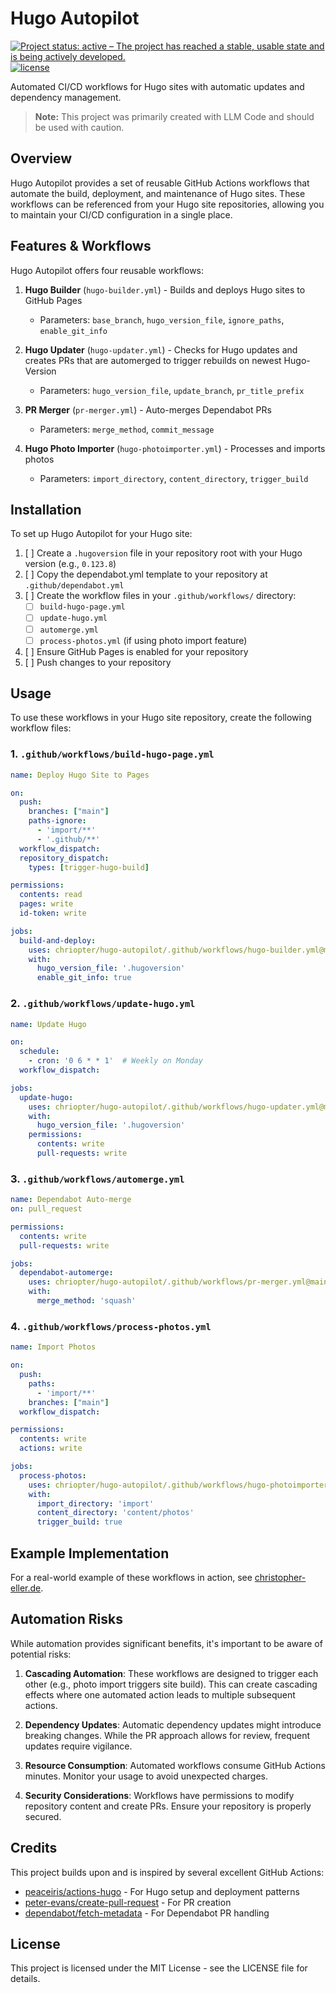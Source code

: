 # Hugo Autopilot

[![Project status: active – The project has reached a stable, usable state and is being actively developed.](https://www.repostatus.org/badges/latest/active.svg)](https://www.repostatus.org/#active)
[![license](https://img.shields.io/github/license/chriopter/hugo-autopilot.svg)](https://github.com/chriopter/hugo-autopilot/blob/main/LICENSE)

Automated CI/CD workflows for Hugo sites with automatic updates and dependency management.

> **Note:** This project was primarily created with LLM Code and should be used with caution.

## Overview

Hugo Autopilot provides a set of reusable GitHub Actions workflows that automate the build, deployment, and maintenance of Hugo sites. These workflows can be referenced from your Hugo site repositories, allowing you to maintain your CI/CD configuration in a single place.

## Features & Workflows

Hugo Autopilot offers four reusable workflows:

1. **Hugo Builder** (`hugo-builder.yml`) - Builds and deploys Hugo sites to GitHub Pages
   - Parameters: `base_branch`, `hugo_version_file`, `ignore_paths`, `enable_git_info`

2. **Hugo Updater** (`hugo-updater.yml`) - Checks for Hugo updates and creates PRs that are automerged to trigger rebuilds on newest Hugo-Version
   - Parameters: `hugo_version_file`, `update_branch`, `pr_title_prefix`

3. **PR Merger** (`pr-merger.yml`) - Auto-merges Dependabot PRs
   - Parameters: `merge_method`, `commit_message`

4. **Hugo Photo Importer** (`hugo-photoimporter.yml`) - Processes and imports photos
   - Parameters: `import_directory`, `content_directory`, `trigger_build`

## Installation

To set up Hugo Autopilot for your Hugo site:

1. [ ] Create a `.hugoversion` file in your repository root with your Hugo version (e.g., `0.123.8`)
2. [ ] Copy the dependabot.yml template to your repository at `.github/dependabot.yml`
3. [ ] Create the workflow files in your `.github/workflows/` directory:
   - [ ] `build-hugo-page.yml`
   - [ ] `update-hugo.yml`
   - [ ] `automerge.yml`
   - [ ] `process-photos.yml` (if using photo import feature)
4. [ ] Ensure GitHub Pages is enabled for your repository
5. [ ] Push changes to your repository

## Usage

To use these workflows in your Hugo site repository, create the following workflow files:

### 1. `.github/workflows/build-hugo-page.yml`

```yaml
name: Deploy Hugo Site to Pages

on:
  push:
    branches: ["main"]
    paths-ignore:
      - 'import/**'
      - '.github/**'
  workflow_dispatch:
  repository_dispatch:
    types: [trigger-hugo-build]

permissions:
  contents: read
  pages: write
  id-token: write

jobs:
  build-and-deploy:
    uses: chriopter/hugo-autopilot/.github/workflows/hugo-builder.yml@main
    with:
      hugo_version_file: '.hugoversion'
      enable_git_info: true
```

### 2. `.github/workflows/update-hugo.yml`

```yaml
name: Update Hugo

on:
  schedule:
    - cron: '0 6 * * 1'  # Weekly on Monday
  workflow_dispatch:

jobs:
  update-hugo:
    uses: chriopter/hugo-autopilot/.github/workflows/hugo-updater.yml@main
    with:
      hugo_version_file: '.hugoversion'
    permissions:
      contents: write
      pull-requests: write
```

### 3. `.github/workflows/automerge.yml`

```yaml
name: Dependabot Auto-merge
on: pull_request

permissions:
  contents: write
  pull-requests: write

jobs:
  dependabot-automerge:
    uses: chriopter/hugo-autopilot/.github/workflows/pr-merger.yml@main
    with:
      merge_method: 'squash'
```

### 4. `.github/workflows/process-photos.yml`

```yaml
name: Import Photos

on:
  push:
    paths:
      - 'import/**'
    branches: ["main"]
  workflow_dispatch:

permissions:
  contents: write
  actions: write

jobs:
  process-photos:
    uses: chriopter/hugo-autopilot/.github/workflows/hugo-photoimporter.yml@main
    with:
      import_directory: 'import'
      content_directory: 'content/photos'
      trigger_build: true
```

## Example Implementation

For a real-world example of these workflows in action, see [christopher-eller.de](https://github.com/chriopter/christopher-eller.de).

## Automation Risks

While automation provides significant benefits, it's important to be aware of potential risks:

1. **Cascading Automation**: These workflows are designed to trigger each other (e.g., photo import triggers site build). This can create cascading effects where one automated action leads to multiple subsequent actions.

2. **Dependency Updates**: Automatic dependency updates might introduce breaking changes. While the PR approach allows for review, frequent updates require vigilance.

3. **Resource Consumption**: Automated workflows consume GitHub Actions minutes. Monitor your usage to avoid unexpected charges.

4. **Security Considerations**: Workflows have permissions to modify repository content and create PRs. Ensure your repository is properly secured.

## Credits

This project builds upon and is inspired by several excellent GitHub Actions:

- [peaceiris/actions-hugo](https://github.com/peaceiris/actions-hugo) - For Hugo setup and deployment patterns
- [peter-evans/create-pull-request](https://github.com/peter-evans/create-pull-request) - For PR creation
- [dependabot/fetch-metadata](https://github.com/dependabot/fetch-metadata) - For Dependabot PR handling

## License

This project is licensed under the MIT License - see the LICENSE file for details.
